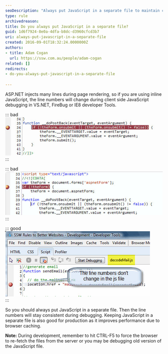 ```yaml
---
seoDescription: "Always put JavaScript in a separate file to maintain consistent line numbers during debugging and improve performance through browser caching."
type: rule
archivedreason: 
title: Do you always put JavaScript in a separate file?
guid: 1d6f7924-8e0a-4dfa-b8dc-d3960cfcd3b7
uri: always-put-javascript-in-a-separate-file
created: 2016-09-01T18:32:24.0000000Z
authors:
- title: Adam Cogan
  url: https://ssw.com.au/people/adam-cogan
related: []
redirects:
- do-you-always-put-javascript-in-a-separate-file

---
```


ASP.NET injects many lines during page rendering, so if you are using inline JavaScript, the line numbers will change during client side JavaScript debugging in VS.NET, FireBug or IE8 developer Tools.


<!--endintro-->


::: bad  
![Figure: Bad Code - Using Inline JavaScript](JavaScriptBad1.jpg)  
:::


::: bad  
![Figure: Bad Code - On PostBack Line numbers are changed for Inline JavaScript](JavaScriptBad.jpg)  
:::


::: good  
![Figure: Good Code - Using JavaScript on Separate file](JavaScriptGood.jpg)  
:::

So you should always put JavaScript in a separate file.  Then the line numbers will stay consistent during debugging. 
Keeping JavaScript in a separate file is also good for production as it improves performance due to browser caching. 

 **Note:** During development, remember to hit CTRL-F5 to force the browser to re-fetch the files from the server or you may be debugging old version of the JavaScript file.
